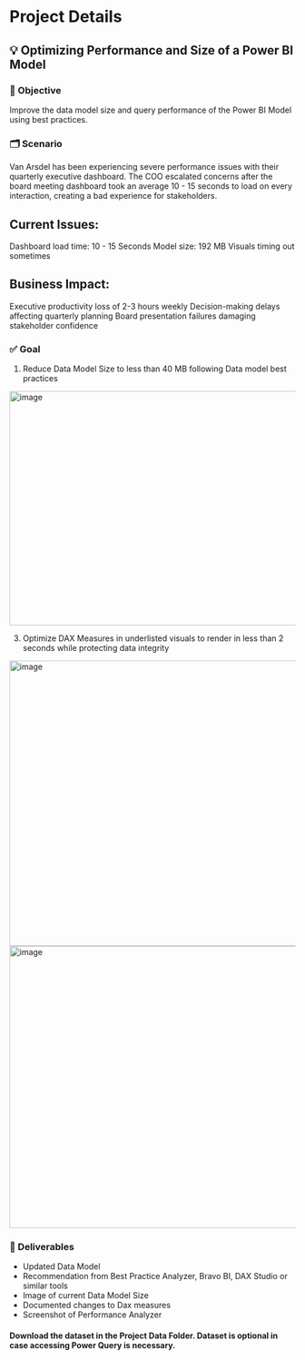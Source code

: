 # Project Details

## 💡 Optimizing Performance and Size of a Power BI Model

### 🎯 Objective

Improve the data model size and query performance of the Power BI Model using best practices.

### 🗂️ Scenario
Van Arsdel has been experiencing severe performance issues with their quarterly executive dashboard. The COO escalated concerns after the board meeting dashboard took an average 10 - 15 seconds to load on every interaction, creating a bad experience for stakeholders.

## Current Issues:

Dashboard load time: 10 - 15 Seconds
Model size: 192 MB 
Visuals timing out sometimes

## Business Impact:

Executive productivity loss of 2-3 hours weekly
Decision-making delays affecting quarterly planning
Board presentation failures damaging stakeholder confidence


### ✅ Goal
1.	Reduce Data Model Size to less than 40 MB following Data model best practices

<img width="622" height="413" alt="image" src="https://github.com/user-attachments/assets/8af52e2b-3243-41e3-84d1-1119628dc0c0" />



3.	Optimize DAX Measures in underlisted visuals to render in less than 2 seconds while protecting data integrity
<img width="656" height="503" alt="image" src="https://github.com/user-attachments/assets/a4d57120-5623-4ec4-934e-0a12652284f6" />

<img width="975" height="497" alt="image" src="https://github.com/user-attachments/assets/4a993159-680b-465d-9e8f-7fd9dda6f0f1" />



### 📁 Deliverables 
-	Updated Data Model
-	Recommendation from Best Practice Analyzer, Bravo BI, DAX Studio or similar tools
-	Image of current Data Model Size
-	Documented changes to Dax measures
-	Screenshot of Performance Analyzer



#### Download the dataset in the Project Data Folder. Dataset is optional in case accessing Power Query is necessary.

